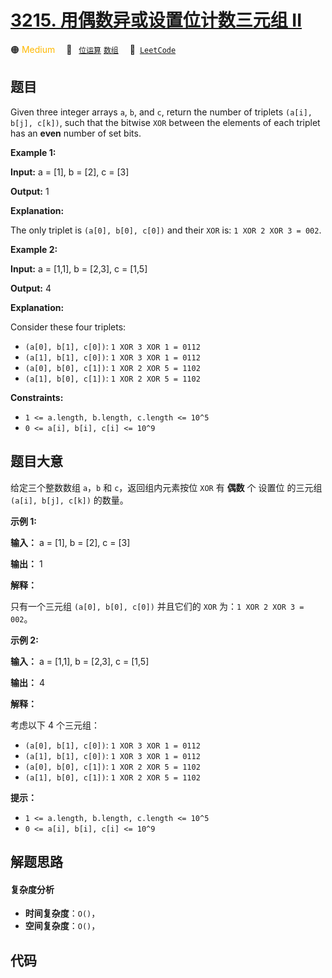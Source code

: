 # [3215. 用偶数异或设置位计数三元组 II](https://leetcode.com/problems/count-triplets-with-even-xor-set-bits-ii)

🟠 <font color=#ffb800>Medium</font>&emsp; 🔖&ensp; [`位运算`](/tag/bit-manipulation.md) [`数组`](/tag/array.md)&emsp; 🔗&ensp;[`LeetCode`](https://leetcode.com/problems/count-triplets-with-even-xor-set-bits-ii)

## 题目

Given three integer arrays `a`, `b`, and `c`, return the number of triplets
`(a[i], b[j], c[k])`, such that the bitwise `XOR` between the elements of each
triplet has an **even** number of set bits.



**Example 1:**

**Input:** a = [1], b = [2], c = [3]

**Output:** 1

**Explanation:**

The only triplet is `(a[0], b[0], c[0])` and their `XOR` is: `1 XOR 2 XOR 3 =
002`.

**Example 2:**

**Input:** a = [1,1], b = [2,3], c = [1,5]

**Output:** 4

**Explanation:**

Consider these four triplets:

  * `(a[0], b[1], c[0])`: `1 XOR 3 XOR 1 = 0112`
  * `(a[1], b[1], c[0])`: `1 XOR 3 XOR 1 = 0112`
  * `(a[0], b[0], c[1])`: `1 XOR 2 XOR 5 = 1102`
  * `(a[1], b[0], c[1])`: `1 XOR 2 XOR 5 = 1102`



**Constraints:**

  * `1 <= a.length, b.length, c.length <= 10^5`
  * `0 <= a[i], b[i], c[i] <= 10^9`


## 题目大意

给定三个整数数组 `a`，`b` 和 `c`，返回组内元素按位 `XOR` 有 **偶数**  个 设置位 的三元组 `(a[i], b[j],
c[k])` 的数量。



**示例 1:**

**输入：** a = [1], b = [2], c = [3]

**输出：** 1

**解释：**

只有一个三元组 `(a[0], b[0], c[0])` 并且它们的 `XOR` 为：`1 XOR 2 XOR 3 = 002`。

**示例 2:**

**输入：** a = [1,1], b = [2,3], c = [1,5]

**输出：** 4

**解释：**

考虑以下 4 个三元组：

  * `(a[0], b[1], c[0])`: `1 XOR 3 XOR 1 = 0112`
  * `(a[1], b[1], c[0])`: `1 XOR 3 XOR 1 = 0112`
  * `(a[0], b[0], c[1])`: `1 XOR 2 XOR 5 = 1102`
  * `(a[1], b[0], c[1])`: `1 XOR 2 XOR 5 = 1102`



**提示：**

  * `1 <= a.length, b.length, c.length <= 10^5`
  * `0 <= a[i], b[i], c[i] <= 10^9`




## 解题思路

#### 复杂度分析

- **时间复杂度**：`O()`，
- **空间复杂度**：`O()`，

## 代码

```javascript

```